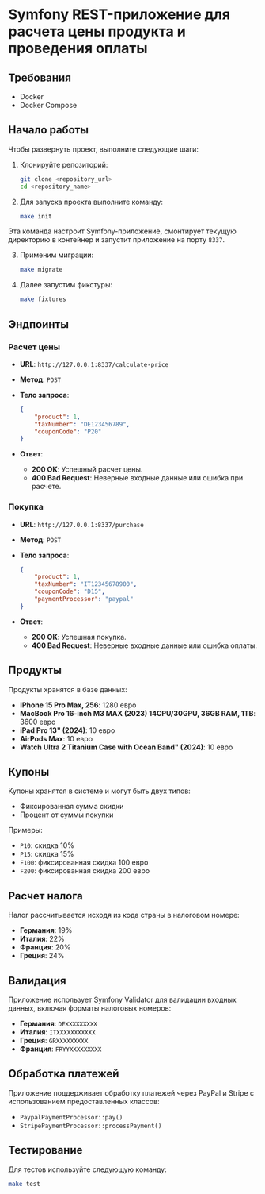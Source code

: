 # Symfony REST-приложение для расчета цены продукта и проведения оплаты
## Требования

- Docker
- Docker Compose

## Начало работы

Чтобы развернуть проект, выполните следующие шаги:

1. Клонируйте репозиторий:

   ```bash
   git clone <repository_url>
   cd <repository_name>
   ```

2. Для запуска проекта выполните команду:

   ```bash
   make init
   ```

Эта команда настроит Symfony-приложение, смонтирует текущую директорию в контейнер и запустит приложение на порту `8337`.

3. Применим миграции:
    ```bash
    make migrate
    ```

4. Далее запустим фикстуры:

     ```bash
     make fixtures
      ```

## Эндпоинты

### Расчет цены

- **URL**: `http://127.0.0.1:8337/calculate-price`
- **Метод**: `POST`
- **Тело запроса**:

  ```json
  {
      "product": 1,
      "taxNumber": "DE123456789",
      "couponCode": "P20"
  }
  ```

- **Ответ**:
    - **200 OK**: Успешный расчет цены.
    - **400 Bad Request**: Неверные входные данные или ошибка при расчете.

### Покупка

- **URL**: `http://127.0.0.1:8337/purchase`
- **Метод**: `POST`
- **Тело запроса**:

  ```json
  {
      "product": 1,
      "taxNumber": "IT12345678900",
      "couponCode": "D15",
      "paymentProcessor": "paypal"
  }
  ```

- **Ответ**:
    - **200 OK**: Успешная покупка.
    - **400 Bad Request**: Неверные входные данные или ошибка оплаты.

## Продукты

Продукты хранятся в базе данных:

- **IPhone 15 Pro Max, 256**: 1280 евро
- **MacBook Pro 16-inch M3 MAX (2023) 14CPU/30GPU, 36GB RAM, 1TB**: 3600 евро
- **iPad Pro 13" (2024)**: 10 евро
- **AirPods Max**: 10 евро
- **Watch Ultra 2 Titanium Case with Ocean Band" (2024)**: 10 евро

## Купоны

Купоны хранятся в системе и могут быть двух типов:

- Фиксированная сумма скидки
- Процент от суммы покупки

Примеры:

- `P10`: скидка 10%
- `P15`: скидка 15%
- `F100`: фиксированная скидка 100 евро
- `F200`: фиксированная скидка 200 евро

## Расчет налога

Налог рассчитывается исходя из кода страны в налоговом номере:

- **Германия**: 19%
- **Италия**: 22%
- **Франция**: 20%
- **Греция**: 24%

## Валидация

Приложение использует Symfony Validator для валидации входных данных, включая форматы налоговых номеров:

- **Германия**: `DEXXXXXXXXX`
- **Италия**: `ITXXXXXXXXXXX`
- **Греция**: `GRXXXXXXXXX`
- **Франция**: `FRYYXXXXXXXXX`

## Обработка платежей

Приложение поддерживает обработку платежей через PayPal и Stripe с использованием предоставленных классов:

- `PaypalPaymentProcessor::pay()`
- `StripePaymentProcessor::processPayment()`

## Тестирование

Для тестов используйте следующую команду:
   ```bash
   make test
   ```